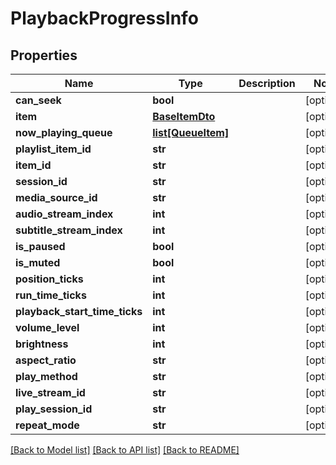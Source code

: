 # PlaybackProgressInfo

## Properties
Name | Type | Description | Notes
------------ | ------------- | ------------- | -------------
**can_seek** | **bool** |  | [optional] 
**item** | [**BaseItemDto**](BaseItemDto.md) |  | [optional] 
**now_playing_queue** | [**list[QueueItem]**](QueueItem.md) |  | [optional] 
**playlist_item_id** | **str** |  | [optional] 
**item_id** | **str** |  | [optional] 
**session_id** | **str** |  | [optional] 
**media_source_id** | **str** |  | [optional] 
**audio_stream_index** | **int** |  | [optional] 
**subtitle_stream_index** | **int** |  | [optional] 
**is_paused** | **bool** |  | [optional] 
**is_muted** | **bool** |  | [optional] 
**position_ticks** | **int** |  | [optional] 
**run_time_ticks** | **int** |  | [optional] 
**playback_start_time_ticks** | **int** |  | [optional] 
**volume_level** | **int** |  | [optional] 
**brightness** | **int** |  | [optional] 
**aspect_ratio** | **str** |  | [optional] 
**play_method** | **str** |  | [optional] 
**live_stream_id** | **str** |  | [optional] 
**play_session_id** | **str** |  | [optional] 
**repeat_mode** | **str** |  | [optional] 

[[Back to Model list]](../README.md#documentation-for-models) [[Back to API list]](../README.md#documentation-for-api-endpoints) [[Back to README]](../README.md)

